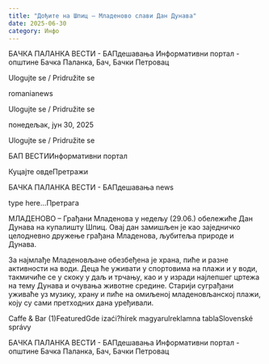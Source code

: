 ```yaml
---
title: "Дођите на Шпиц – Младеново слави Дан Дунава"
date: 2025-06-30
category: Инфо
---
```


БАЧКА ПАЛАНКА ВЕСТИ - БАПдешавања Информативни портал - општине Бачка Паланка, Бач, Бачки Петровац

Ulogujte se / Pridružite se

romanianews

Ulogujte se / Pridružite se

понедељак, јун 30, 2025

Ulogujte se / Pridružite se

БАП ВЕСТИИнформативни портал

Куцајте овдеПретражи

БАЧКА ПАЛАНКА ВЕСТИ - БАПдешавања news

type here...Претрага

МЛАДЕНОВО – Грађани Младенова у недељу (29.06.) обележиће Дан Дунава на купалишту Шпиц. Овај дан замишљен је као заједничко целодневно дружење грађана Младенова, љубитеља природе и Дунава.

За најмлађе Младеновљане обезбеђена је храна, пиће и разне активности на води. Деца ће уживати у спортовима на плажи и у води, такмичиће се у скоку у даљ и трчању, као и у изради најлепшег цртежа на тему Дунава и очувања животне средине.
Старији суграђани уживаће уз музику, храну и пиће на омиљеној младеновљанској плажи, коју су сами претходних дана уређивали.

Caffe & Bar (1)FeaturedGde izaći?hírek magyarulreklamna tablaSlovenské správy

БАЧКА ПАЛАНКА ВЕСТИ - БАПдешавања Информативни портал - општине Бачка Паланка, Бач, Бачки Петровац
